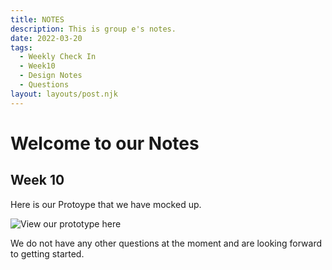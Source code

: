 ```yaml
---
title: NOTES
description: This is group e's notes. 
date: 2022-03-20
tags:
  - Weekly Check In
  - Week10
  - Design Notes
  - Questions
layout: layouts/post.njk
---
```

<h1> Welcome to our Notes </h1>

## Week 10

Here is our Protoype that we have mocked up. 

![View our prototype here](https://dev-to-uploads.s3.amazonaws.com/uploads/articles/pqfu9iqkk830mp7uyj3b.png)

We do not have any other questions at the moment and are looking forward to getting started. 
